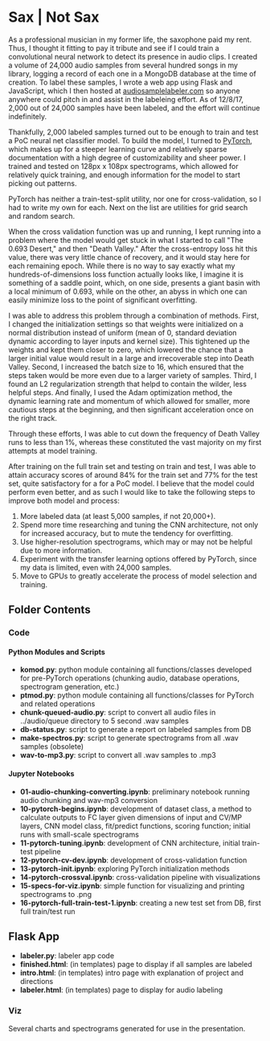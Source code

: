 # Sax | Not Sax

As a professional musician in my former life, the saxophone paid my rent. Thus, I thought it fitting to pay it tribute and see if I could train a convolutional neural network to detect its presence in audio clips. I created a volume of 24,000 audio samples from several hundred songs in my library, logging a record of each one in a MongoDB database at the time of creation. To label these samples, I wrote a web app using Flask and JavaScript, which I then hosted at [audiosamplelabeler.com](http://audiosamplelabeler.com) so anyone anywhere could pitch in and assist in the labeleing effort. As of 12/8/17, 2,000 out of 24,000 samples have been labeled, and the effort will continue indefinitely.

Thankfully, 2,000 labeled samples turned out to be enough to train and test a PoC neural net classifier model. To build the model, I turned to [PyTorch](http://pytorch.org), which makes up for a steeper learning curve and relatively sparse documentation with a high degree of customizability and sheer power. I trained and tested on 128px x 108px spectrograms, which allowed for relatively quick training, and enough information for the model to start picking out patterns.

PyTorch has neither a train-test-split utility, nor one for cross-validation, so I had to write my own for each. Next on the list are utilities for grid search and random search.

When the cross validation function was up and running, I kept running into a problem where the model would get stuck in what I started to call "The 0.693 Desert," and then "Death Valley." After the cross-entropy loss hit this value, there was very little chance of recovery, and it would stay here for each remaining epoch. While there is no way to say exactly what my hundreds-of-dimensions loss function actually looks like, I imagine it is something of a saddle point, which, on one side, presents a giant basin with a local minimum of 0.693, while on the other, an abyss in which one can easily minimize loss to the point of significant overfitting. 

I was able to address this problem through a combination of methods. First, I changed the initialization settings so that weights were initialized on a normal distribution instead of uniform (mean of 0, standard deviation dynamic according to layer inputs and kernel size). This tightened up the weights and kept them closer to zero, which lowered the chance that a larger initial value would result in a large and irrecoverable step into Death Valley. Second, I increased the batch size to 16, which ensured that the steps taken would be more even due to a larger variety of samples. Third, I found an L2 regularization strength that helpd to contain the wilder, less helpful steps. And finally, I used the Adam optimization method, the dynamic learning rate and momentum of which allowed for smaller, more cautious steps at the beginning, and then significant acceleration once on the right track.  

Through these efforts, I was able to cut down the frequency of Death Valley runs to less than 1%, whereas these constituted the vast majority on my first attempts at model training.

After training on the full train set and testing on train and test, I was able to attain accuracy scores of around 84% for the train set and 77% for the test set, quite satisfactory for a for a PoC model. I believe that the model could perform even better, and as such I would like to take the following steps to improve both model and process:

1. More labeled data (at least 5,000 samples, if not 20,000+).
2. Spend more time researching and tuning the CNN architecture, not only for increased accuracy, but to mute the tendency for overfitting.
3. Use higher-resolution spectrograms, which may or may not be helpful due to more information.
4. Experiment with the transfer learning options offered by PyTorch, since my data is limited, even with 24,000 samples.
5. Move to GPUs to greatly accelerate the process of model selection and training.

## Folder Contents

### Code

#### Python Modules and Scripts
* **komod.py**: python module containing all functions/classes developed for pre-PyTorch operations (chunking audio, database operations, spectrogram generation, etc.)
* **ptmod.py**: python module containing all functions/classes for PyTorch and related operations
* **chunk-queued-audio.py**: script to convert all audio files in ../audio/queue directory to 5 second .wav samples
* **db-status.py**: script to generate a report on labeled samples from DB
* **make-spectros.py**: script to generate spectrograms from all .wav samples (obsolete)
* **wav-to-mp3.py**: script to convert all .wav samples to .mp3

#### Jupyter Notebooks
* **01-audio-chunking-converting.ipynb**: preliminary notebook running audio chunking and wav-mp3 conversion
* **10-pytorch-begins.ipynb**: development of dataset class, a method to calculate outputs to FC layer given dimensions of input and CV/MP layers, CNN model class, fit/predict functions, scoring function; initial runs with small-scale spectrograms
* **11-pytorch-tuning.ipynb**: development of CNN architecture, initial train-test pipeline
* **12-pytorch-cv-dev.ipynb**: development of cross-validation function
* **13-pytorch-init.ipynb**: exploring PyTorch initialization methods
* **14-pytorch-crossval.ipynb**: cross-validation pipeline with visualizations
* **15-specs-for-viz.ipynb**: simple function for visualizing and printing spectrograms to .png
* **16-pytorch-full-train-test-1.ipynb**: creating a new test set from DB, first full train/test run

## Flask App

* **labeler.py**: labeler app code
* **finished.html**: (in templates) page to display if all samples are labeled
* **intro.html**: (in templates) intro page with explanation of project and directions
* **labeler.html**: (in templates) page to display for audio labeling

### Viz

Several charts and spectrograms generated for use in the presentation.
